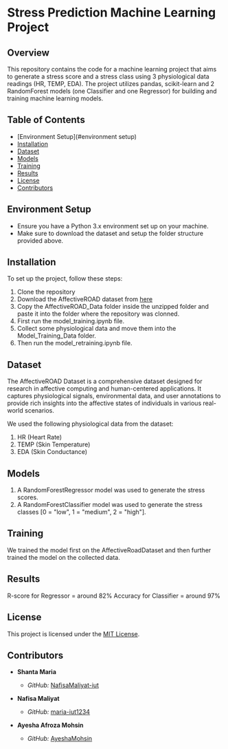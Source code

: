 # Stress Prediction Machine Learning Project

## Overview
This repository contains the code for a machine learning project that aims to generate a stress score and a stress class using 3 physiological data readings (HR, TEMP, EDA). The project utilizes pandas, scikit-learn and 2 RandomForest models (one Classifier and one Regressor) for building and training machine learning models.

## Table of Contents
- [Environment Setup](#environment setup)
- [Installation](#installation)
- [Dataset](#dataset)
- [Models](#models)
- [Training](#training)
- [Results](#results)
- [License](#license)
- [Contributors](#contributors)

## Environment Setup
   - Ensure you have a Python 3.x environment set up on your machine.
   - Make sure to download the dataset and setup the folder structure provided above.

## Installation
To set up the project, follow these steps:

1. Clone the repository
2. Download the AffectiveROAD dataset from [here](https://dam-prod2.media.mit.edu/x/2021/06/14/AffectiveROAD_Data_w1dqSB9.zip)
3. Copy the AffectiveROAD_Data folder inside the unzipped folder and paste it into the folder where the repository was clonned.
4. First run the model_training.ipynb file.
6. Collect some physiological data and move them into the Model_Training_Data folder.
5. Then run the model_retraining.ipynb file.

## Dataset
The AffectiveROAD Dataset is a comprehensive dataset designed for research in affective computing and human-centered applications. It captures physiological signals, environmental data, and user annotations to provide rich insights into the affective states of individuals in various real-world scenarios.

We used the following physiological data from the dataset:
1. HR (Heart Rate)
2. TEMP (Skin Temperature)
3. EDA (Skin Conductance)

## Models
1. A RandomForestRegressor model was used to generate the stress scores.
2. A RandomForestClassifier model was used to generate the stress classes [0 = "low", 1 = "medium", 2 = "high"].

## Training
We trained the model first on the AffectiveRoadDataset and then further trained the model on the collected data.

## Results
R-score for Regressor = around 82%
Accuracy for Classifier = around 97%

## License

This project is licensed under the [MIT License](LICENSE).

## Contributors

- **Shanta Maria**
  - *GitHub:* [NafisaMaliyat-iut](https://github.com/NafisaMaliyat-iut)

- **Nafisa Maliyat**
  - *GitHub:* [maria-iut1234](https://github.com/maria-iut1234)

- **Ayesha Afroza Mohsin**
  - *GitHub:* [AyeshaMohsin](https://github.com/AyeshaMohsin)